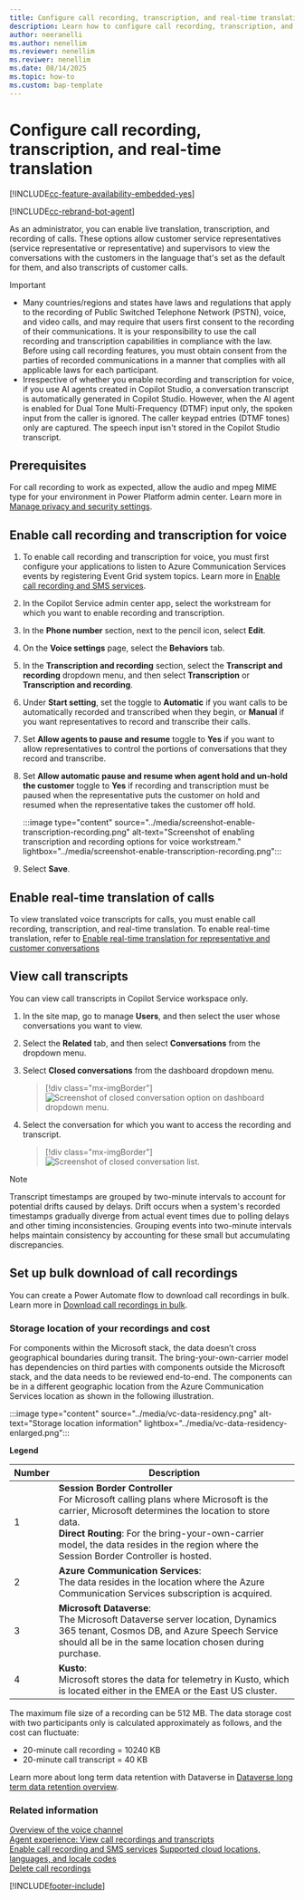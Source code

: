 ```yaml
---
title: Configure call recording, transcription, and real-time translation 
description: Learn how to configure call recording, transcription, and real-time translation in the voice channel.
author: neeranelli
ms.author: nenellim
ms.reviewer: nenellim
ms.reviwer: nenellim
ms.date: 08/14/2025
ms.topic: how-to
ms.custom: bap-template
---
```


# Configure call recording, transcription, and real-time translation

[!INCLUDE[cc-feature-availability-embedded-yes](../../includes/cc-feature-availability-embedded-yes.md)]

[!INCLUDE[cc-rebrand-bot-agent](../../includes/cc-rebrand-bot-agent.md)]

As an administrator, you can enable live translation, transcription, and recording of calls. These options allow customer service representatives (service representative or representative) and supervisors to view the conversations with the customers in the language that's set as the default for them, and also transcripts of customer calls.

> [!IMPORTANT]
>
> - Many countries/regions and states have laws and regulations that apply to the recording of Public Switched Telephone Network (PSTN), voice, and video calls, and may require that users first consent to the recording of their communications. It is your responsibility to use the call recording and transcription capabilities in compliance with the law. Before using call recording features, you must obtain consent from the parties of recorded communications in a manner that complies with all applicable laws for each participant.  
> - Irrespective of whether you enable recording and transcription for voice, if you use AI agents created in Copilot Studio, a conversation transcript is automatically generated in Copilot Studio. However, when the AI agent is enabled for Dual Tone Multi-Frequency (DTMF) input only, the spoken input from the caller is ignored. The caller keypad entries (DTMF tones) only are captured. The speech input isn't stored in the Copilot Studio transcript.

## Prerequisites

For call recording to work as expected, allow the audio and mpeg MIME type for your environment in Power Platform admin center. Learn more in [Manage privacy and security settings](/power-platform/admin/settings-privacy-security).

## Enable call recording and transcription for voice

1. To enable call recording and transcription for voice, you must first configure your applications to listen to Azure Communication Services events by registering Event Grid system topics. Learn more in [Enable call recording and SMS services](voice-channel-configure-services.md).

1. In the Copilot Service admin center app, select the workstream for which you want to enable recording and transcription.

1. In the **Phone number** section, next to the pencil icon, select **Edit**.

1. On the **Voice settings** page, select the **Behaviors** tab.

1. In the **Transcription and recording** section, select the **Transcript and recording** dropdown menu, and then select **Transcription** or **Transcription and recording**.

1. Under **Start setting**, set the toggle to **Automatic** if you want calls to be automatically recorded and transcribed when they begin, or **Manual** if you want representatives to record and transcribe their calls.

1. Set **Allow agents to pause and resume** toggle to **Yes** if you want to allow representatives to control the portions of conversations that they record and transcribe.

1. Set **Allow automatic pause and resume when agent hold and un-hold the customer** toggle to **Yes** if recording and transcription must be paused when the representative puts the customer on hold and resumed when the representative takes the customer off hold.
 
    :::image type="content" source="../media/screenshot-enable-transcription-recording.png" alt-text="Screenshot of enabling transcription and recording options for voice workstream." lightbox="../media/screenshot-enable-transcription-recording.png":::

1. Select **Save**.

## Enable real-time translation of calls

To view translated voice transcripts for calls, you must enable call recording, transcription, and real-time translation. To enable real-time translation, refer to [Enable real-time translation for representative and customer conversations](enable-real-time-translation.md#enable-real-time-translation-for-representative-and-customer-conversations)

## View call transcripts

 You can view call transcripts in Copilot Service workspace only.
 
1. In the site map, go to manage **Users**, and then select the user whose conversations you want to view.
2. Select the **Related** tab, and then select **Conversations** from the dropdown menu.
3. Select **Closed conversations** from the dashboard dropdown menu.

   > [!div class="mx-imgBorder"]
   > ![Screenshot of closed conversation option on dashboard dropdown menu.](../media/voice-closed-conversations.png)

4. Select the conversation for which you want to access the recording and transcript.
  
   > [!div class="mx-imgBorder"]
   > ![Screenshot of closed conversation list.](../media/voice-channel-conversations-list.png)
> [!NOTE]
> Transcript timestamps are grouped by two-minute intervals to account for potential drifts caused by delays. Drift occurs when a system's recorded timestamps gradually diverge from actual event times due to polling delays and other timing inconsistencies. Grouping events into two-minute intervals helps maintain consistency by accounting for these small but accumulating discrepancies.
   
## Set up bulk download of call recordings

You can create a Power Automate flow to download call recordings in bulk. Learn more in [Download call recordings in bulk](/dynamics365/contact-center/extend/download-call-recordings-bulk).

### Storage location of your recordings and cost

For components within the Microsoft stack, the data doesn’t cross geographical boundaries during transit. The bring-your-own-carrier model has dependencies on third parties with components outside the Microsoft stack, and the data needs to be reviewed end-to-end. 
The components can be in a different geographic location from the Azure Communication Services location as shown in the following illustration.

:::image type="content" source="../media/vc-data-residency.png" alt-text="Storage location information" lightbox="../media/vc-data-residency-enlarged.png":::

**Legend**

| Number | Description |
|-----|-------------------|
|1 | **Session Border Controller**<br>  For Microsoft calling plans where Microsoft is the carrier, Microsoft determines the location to store data.<br> **Direct Routing**:  For the bring-your-own-carrier model, the data resides in the region where the Session Border Controller is hosted. |
|2 | **Azure Communication Services**:<br>  The data resides in the location where the Azure Communication Services subscription is acquired. |
|3 | **Microsoft Dataverse**:<br>  The Microsoft Dataverse server location, Dynamics 365 tenant, Cosmos DB, and Azure Speech Service should all be in the same location chosen during purchase. |
|4 | **Kusto**:<br> Microsoft stores the data for telemetry in Kusto, which is located either in the EMEA or the East US cluster. |

The maximum file size of a recording can be 512 MB. The data storage cost with two participants only is calculated approximately as follows, and the cost can fluctuate:

- 20-minute call recording = 10240 KB
- 20-minute call transcript = 40 KB

Learn more about long term data retention with Dataverse in [Dataverse long term data retention overview](/power-apps/maker/data-platform/data-retention-overview).

### Related information

[Overview of the voice channel](voice-channel.md)  
[Agent experience: View call recordings and transcripts](/dynamics365/contact-center/use/voice-channel-agent-experience)  
[Enable call recording and SMS services](voice-channel-configure-services.md)
[Supported cloud locations, languages, and locale codes](voice-channel-region-availability.md)  
[Delete call recordings](voice-channel-delete-calls.md)
  
[!INCLUDE[footer-include](../../includes/footer-banner.md)]
